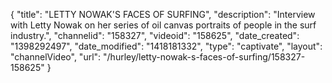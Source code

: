 {
    "title": "LETTY NOWAK'S FACES OF SURFING",
    "description": "Interview with Letty Nowak on her series of oil canvas portraits of people in the surf industry.",
    "channelid": "158327",
    "videoid": "158625",
    "date_created": "1398292497",
    "date_modified": "1418181332",
    "type": "captivate",
    "layout": "channelVideo",
    "url": "\/hurley\/letty-nowak-s-faces-of-surfing\/158327-158625"
}